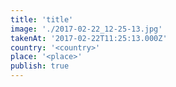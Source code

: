 ```yaml
---
title: 'title'
image: './2017-02-22_12-25-13.jpg'
takenAt: '2017-02-22T11:25:13.000Z'
country: '<country>'
place: '<place>'
publish: true
---
```

